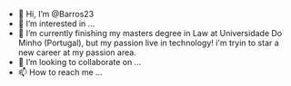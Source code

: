 - 👋 Hi, I’m @Barros23
- 👀 I’m interested in ...
- 🌱 I’m currently finishing my masters degree in Law at Universidade Do Minho (Portugal), but my passion live in technology! i'm tryin to star a new career at my passion area.
- 💞️ I’m looking to collaborate on ...
- 📫 How to reach me ...

<!---
Barros23/Barros23 is a ✨ special ✨ repository because its `README.md` (this file) appears on your GitHub profile.
You can click the Preview link to take a look at your changes.
--->

